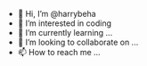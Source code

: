 - 👋 Hi, I’m @harrybeha
- 👀 I’m interested in coding 
- 🌱 I’m currently learning ...   
- 💞️ I’m looking to collaborate on ...
- 📫 How to reach me ... 

<!---
harrybeha/harrybeha is a ✨ special ✨ repository because its `README.md` (this file) appears on your GitHub profile.
You can click the Preview link to take a look at your changes.
--->
